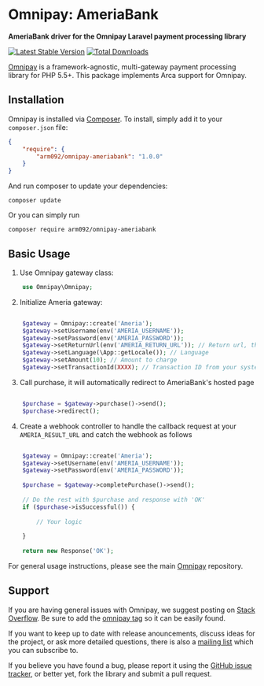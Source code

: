 # Omnipay: AmeriaBank

**AmeriaBank driver for the Omnipay Laravel payment processing library**

[![Latest Stable Version](https://poser.pugx.org/arm092/omnipay-ameriabank/version.png)](https://packagist.org/packages/arm092/omnipay-ameriabank)
[![Total Downloads](https://poser.pugx.org/arm092/omnipay-ameriabank/d/total.png)](https://packagist.org/packages/arm092/omnipay-ameriabank)

[Omnipay](https://github.com/thephpleague/omnipay) is a framework-agnostic, multi-gateway payment
processing library for PHP 5.5+. This package implements Arca support for Omnipay.

## Installation

Omnipay is installed via [Composer](http://getcomposer.org/). To install, simply add it
to your `composer.json` file:

```json
{
    "require": {
        "arm092/omnipay-ameriabank": "1.0.0"
    }
}
```

And run composer to update your dependencies:

    composer update

Or you can simply run

    composer require arm092/omnipay-ameriabank

## Basic Usage

1. Use Omnipay gateway class:

```php
    use Omnipay\Omnipay;
```

2. Initialize Ameria gateway:

```php

    $gateway = Omnipay::create('Ameria');
    $gateway->setUsername(env('AMERIA_USERNAME'));
    $gateway->setPassword(env('AMERIA_PASSWORD'));
    $gateway->setReturnUrl(env('AMERIA_RETURN_URL')); // Return url, that should be point to your arca webhook route
    $gateway->setLanguage(\App::getLocale()); // Language
    $gateway->setAmount(10); // Amount to charge
    $gateway->setTransactionId(XXXX); // Transaction ID from your system

```

3. Call purchase, it will automatically redirect to AmeriaBank's hosted page

```php

    $purchase = $gateway->purchase()->send();
    $purchase->redirect();

```

4. Create a webhook controller to handle the callback request at your `AMERIA_RESULT_URL` and catch the webhook as follows

```php

    $gateway = Omnipay::create('Ameria');
    $gateway->setUsername(env('AMERIA_USERNAME'));
    $gateway->setPassword(env('AMERIA_PASSWORD'));
    
    $purchase = $gateway->completePurchase()->send();
    
    // Do the rest with $purchase and response with 'OK'
    if ($purchase->isSuccessful()) {
        
        // Your logic
        
    }
    
    return new Response('OK');

```

For general usage instructions, please see the main [Omnipay](https://github.com/thephpleague/omnipay)
repository.

## Support

If you are having general issues with Omnipay, we suggest posting on
[Stack Overflow](http://stackoverflow.com/). Be sure to add the
[omnipay tag](http://stackoverflow.com/questions/tagged/omnipay) so it can be easily found.

If you want to keep up to date with release anouncements, discuss ideas for the project,
or ask more detailed questions, there is also a [mailing list](https://groups.google.com/forum/#!forum/omnipay) which
you can subscribe to.

If you believe you have found a bug, please report it using the [GitHub issue tracker](https://github.com/arm092/omnipay-ameria/issues),
or better yet, fork the library and submit a pull request.
